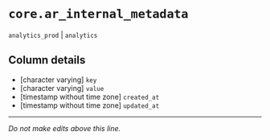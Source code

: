# `core.ar_internal_metadata`
`analytics_prod` | `analytics`

## Column details
* [character varying] `key`
* [character varying] `value`
* [timestamp without time zone] `created_at`
* [timestamp without time zone] `updated_at`

-------------------------------------------------------------------------------
*Do not make edits above this line.*
